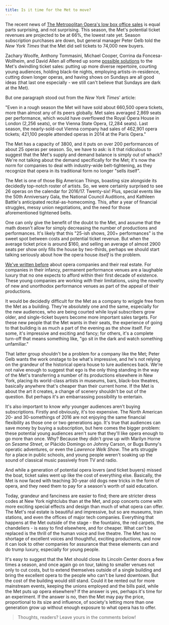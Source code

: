 ```yaml
---
title: Is it time for the Met to move?
---
```


The recent news of [The Metropolitan Opera's low box office sales](http://www.nytimes.com/2016/05/07/arts/music/metropolitan-opera-faces-a-slide-in-box-office-revenues.html) is equal parts surprising, and not surprising. This season, the Met's potential ticket revenues are projected to be at 66%, the lowest rate yet. Season subscription purchases are down, but general manager Peter Gelb told the *New York Times* that the Met did sell tickets to 74,000 new buyers. 

Zachary Woolfe, Anthony Tommasini, Michael Cooper, Corrina da Foncesa-Wollheim, and David Allen all offered up some [possible solutions](http://www.nytimes.com/2016/05/08/arts/music/the-met-opera-is-struggling-how-can-it-fill-those-empty-seats.html) to the Met's dwindling ticket sales: putting up more diverse repertoire, courting young audiences, holding black-tie nights, employing artists-in-residence, cutting down longer operas, and having shows on Sundays are all good ideas (that last one especially - we still can't believe that Sundays are dark at the Met).

But one paragraph stood out from the *New York Times*' article:

"Even in a rough season the Met will have sold about 660,500 opera tickets, more than almost any of its peers globally. Met sales averaged 2,869 seats per performance, which would have overflowed the Royal Opera House in London (2,256 seats), or the Vienna State Opera, (2,284 seats). Last season, the nearly-sold-out Vienna company had sales of 462,901 opera tickets; 421,100 people attended operas in 2014 at the Paris Opera."

The Met has a capacity of 3800, and it puts on over 200 performances of about 25 operas per season. So, we have to ask: is it that ridiculous to suggest that the Met's supply and demand balance is simply out of whack? We're not talking about the demand specifically for the Met; it's now the norm for companies to deal with industry-wide belt-tightening, as they recognize that opera in its traditional form no longer "sells itself". 

The Met is one of those Big American Things, boasting size alongside its decidedly top-notch roster of artists. So, we were certainly surprised to see 26 operas on the calendar for 2016/17. Twenty-six! Plus, special events like the 50th Anniversary Gala, the National Council Auditions, and Kathleen Battle's anticipated recital-as-homecoming. This, after a year of financial struggles, messy union negotiations, and the need for those aforementioned tightened belts.

One can only give the benefit of the doubt to the Met, and assume that the math doesn't allow for simply decreasing the number of productions and performances. It's likely that this "25-ish shows, 200+ performances" is the sweet spot between costs and potential ticket revenue. But when the average ticket price is around $160, and selling an average of almost 2900 seats per show only fills the house by two-thirds, perhaps we should start talking seriously about how the opera house *itself* is the problem.

[We've written before](/the-case-for-nomadic-opera/) about opera companies and their real estate. For companies in their infancy, permanent performance venues are a laughable luxury that no one expects to afford within their first decade of existence. These young companies are working *with* their limitations, using the novelty of new and unorthodox performance venues as part of the appeal of their productions.

It would be decidedly difficult for the Met as a company to wriggle free from the Met as a building. They're absolutely one and the same, especially for the new audiences, who are being courted while loyal subscribers grow older, and single-ticket buyers become more important sales targets. For these new people that the Met wants in their seats, the experience of going to that building is as much a part of the evening as the show itself. For some, it's impressive and exciting and fancy; for others, it's a complete turn-off that means something like, "go sit in the dark and watch something unfamiliar." 

That latter group shouldn't be a problem for a company like the Met; Peter Gelb wants the work onstage to be what's impressive, and he's not relying on the grandeur of the historical opera house to lure audiences back. We're not naïve enough to suggest that ego is the only thing standing in the way of the Met's transferring a number of its productions elsewhere in New York, placing its world-class artists in museums, bars, black-box theatres, basically anywhere that's cheaper than their current home. If the Met is about the art it creates, a change of scenery shouldn't be out of the question. But perhaps it's an embarrassing possibility to entertain.

It's also important to know *why* younger audiences aren't buying subscriptions. Firstly and obviously, it's too expensive. The North American 20- and 30-somethings of 2016 are not enjoying the same financial flexibility as those one or two generations ago. It's true that audiences can save money by buying a subscription, but here comes the bigger problem: these potential young audiences aren't sure that they'll like opera enough to go more than once. Why? Because they didn't grow up with Marilyn Horne on *Sesame Street*, or Plácido Domingo on Johnny Carson, or Bugs Bunny's operatic adventures, or even the *Lawrence Welk Show*. The arts struggle for a place in public schools, and young people weren't soaking up the sound of classical music passively from TV and radio.

And while a generation of potential opera lovers (and ticket buyers) missed the boat, ticket sales went up like the cost of everything else. Basically, the Met is now faced with teaching 30-year old dogs new tricks in the form of opera, and they need them to pay for a season's worth of said education.

Today, grandeur and fanciness are easier to find; there are stricter dress codes at New York nightclubs than at the Met, and pop concerts come with more exciting special effects and design than much of what opera can offer. The Met's real estate is beautiful and impressive, but so are museums, train stations, and even the offices of major tech companies. Everything that happens at the Met outside of the stage - the fountains, the red carpets, the chandeliers - is easy to find elsewhere, and for cheaper. What can't be replaced is the thrill of the human voice and live theatre. The Met has no shortage of excellent voices and thoughtful, exciting productions, and now it can look to other companies for assurance that these elements can and do trump luxury, especially for young people.

It's easy to suggest that the Met should close its Lincoln Center doors a few times a season, and once again go on tour, taking to smaller venues not only to cut costs, but to extend themselves outside of a single building and bring the excellent opera to the people who can't be lured downtown. But the cost of the building would still stand. Could it be rented out for more mainstream events, keeping the unions employed and the bills paid, while the Met puts up opera elsewhere? If the answer is yes, perhaps it's time for an experiment. If the answer is no, then the Met may pay the price, proportional to its size and influence, of society's letting more than one generation grow up without enough exposure to what opera has to offer.

>Thoughts, readers? Leave yours in the comments below!
